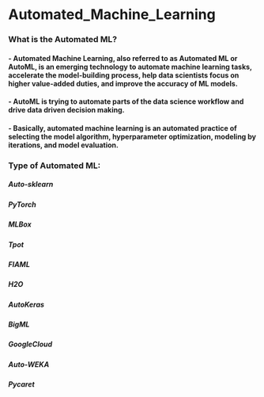 # Automated_Machine_Learning
### What is the Automated ML?
#### - Automated Machine Learning, also referred to as Automated ML or AutoML, is an emerging technology to automate machine learning tasks, accelerate the model-building process, help data scientists focus on higher value-added duties, and improve the accuracy of ML models.
#### - AutoML is trying to automate parts of the data science workflow and drive data driven decision making.
#### - Basically, automated machine learning is an automated practice of selecting the model algorithm, hyperparameter optimization, modeling by iterations, and model evaluation.
### Type of Automated ML:
##### Auto-sklearn
##### PyTorch
##### MLBox
##### Tpot
##### FIAML
##### H2O
##### AutoKeras
##### BigML
##### GoogleCloud
##### Auto-WEKA
##### Pycaret
